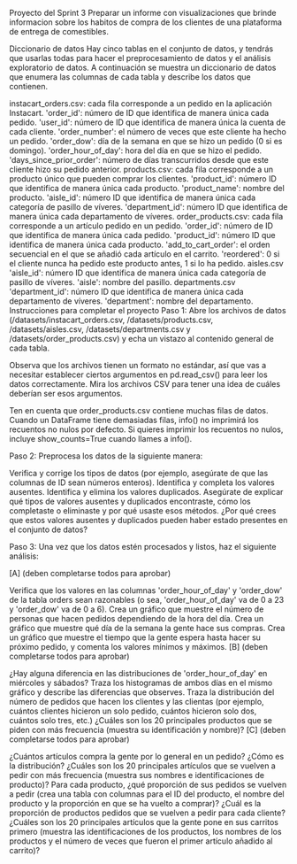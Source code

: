 Proyecto del Sprint 3
Preparar un informe con visualizaciones que brinde informacion sobre los habitos de compra de los clientes de una plataforma de entrega de comestibles.

Diccionario de datos
Hay cinco tablas en el conjunto de datos, y tendrás que usarlas todas para hacer el preprocesamiento de datos y el análisis exploratorio de datos. A continuación se muestra un diccionario de datos que enumera las columnas de cada tabla y describe los datos que contienen.

instacart_orders.csv: cada fila corresponde a un pedido en la aplicación Instacart.
'order_id': número de ID que identifica de manera única cada pedido.
'user_id': número de ID que identifica de manera única la cuenta de cada cliente.
'order_number': el número de veces que este cliente ha hecho un pedido.
'order_dow': día de la semana en que se hizo un pedido (0 si es domingo).
'order_hour_of_day': hora del día en que se hizo el pedido.
'days_since_prior_order': número de días transcurridos desde que este cliente hizo su pedido anterior.
products.csv: cada fila corresponde a un producto único que pueden comprar los clientes.
'product_id': número ID que identifica de manera única cada producto.
'product_name': nombre del producto.
'aisle_id': número ID que identifica de manera única cada categoría de pasillo de víveres.
'department_id': número ID que identifica de manera única cada departamento de víveres.
order_products.csv: cada fila corresponde a un artículo pedido en un pedido.
'order_id': número de ID que identifica de manera única cada pedido.
'product_id': número ID que identifica de manera única cada producto.
'add_to_cart_order': el orden secuencial en el que se añadió cada artículo en el carrito.
'reordered': 0 si el cliente nunca ha pedido este producto antes, 1 si lo ha pedido.
aisles.csv
'aisle_id': número ID que identifica de manera única cada categoría de pasillo de víveres.
'aisle': nombre del pasillo.
departments.csv
'department_id': número ID que identifica de manera única cada departamento de víveres.
'department': nombre del departamento.
Instrucciones para completar el proyecto
Paso 1: Abre los archivos de datos (/datasets/instacart_orders.csv, /datasets/products.csv, /datasets/aisles.csv, /datasets/departments.csv y /datasets/order_products.csv) y echa un vistazo al contenido general de cada tabla.

Observa que los archivos tienen un formato no estándar, así que vas a necesitar establecer ciertos argumentos en pd.read_csv() para leer los datos correctamente. Mira los archivos CSV para tener una idea de cuáles deberían ser esos argumentos.

Ten en cuenta que order_products.csv contiene muchas filas de datos. Cuando un DataFrame tiene demasiadas filas, info() no imprimirá los recuentos no nulos por defecto. Si quieres imprimir los recuentos no nulos, incluye show_counts=True cuando llames a info().

Paso 2: Preprocesa los datos de la siguiente manera:

Verifica y corrige los tipos de datos (por ejemplo, asegúrate de que las columnas de ID sean números enteros).
Identifica y completa los valores ausentes.
Identifica y elimina los valores duplicados.
Asegúrate de explicar qué tipos de valores ausentes y duplicados encontraste, cómo los completaste o eliminaste y por qué usaste esos métodos. ¿Por qué crees que estos valores ausentes y duplicados pueden haber estado presentes en el conjunto de datos?

Paso 3: Una vez que los datos estén procesados y listos, haz el siguiente análisis:

[A] (deben completarse todos para aprobar)

Verifica que los valores en las columnas 'order_hour_of_day' y 'order_dow' de la tabla orders sean razonables (o sea, 'order_hour_of_day' va de 0 a 23 y 'order_dow' va de 0 a 6).
Crea un gráfico que muestre el número de personas que hacen pedidos dependiendo de la hora del día.
Crea un gráfico que muestre qué día de la semana la gente hace sus compras.
Crea un gráfico que muestre el tiempo que la gente espera hasta hacer su próximo pedido, y comenta los valores mínimos y máximos.
[B] (deben completarse todos para aprobar)

¿Hay alguna diferencia en las distribuciones de 'order_hour_of_day' en miércoles y sábados? Traza los histogramas de ambos días en el mismo gráfico y describe las diferencias que observes.
Traza la distribución del número de pedidos que hacen los clientes y las clientas (por ejemplo, cuántos clientes hicieron un solo pedido, cuántos hicieron solo dos, cuántos solo tres, etc.)
¿Cuáles son los 20 principales productos que se piden con más frecuencia (muestra su identificación y nombre)?
[C] (deben completarse todos para aprobar)

¿Cuántos artículos compra la gente por lo general en un pedido? ¿Cómo es la distribución?
¿Cuáles son los 20 principales artículos que se vuelven a pedir con más frecuencia (muestra sus nombres e identificaciones de producto)?
Para cada producto, ¿qué proporción de sus pedidos se vuelven a pedir (crea una tabla con columnas para el ID del producto, el nombre del producto y la proporción en que se ha vuelto a comprar)?
¿Cuál es la proporción de productos pedidos que se vuelven a pedir para cada cliente?
¿Cuáles son los 20 principales artículos que la gente pone en sus carritos primero (muestra las identificaciones de los productos, los nombres de los productos y el número de veces que fueron el primer artículo añadido al carrito)?
